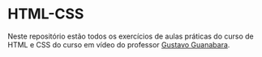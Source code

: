 # HTML-CSS
 
<p>Neste repositório estão todos os exercícios de aulas práticas do curso de HTML e CSS do curso em vídeo do professor <a href="https://github.com/gustavoguanabara">Gustavo Guanabara</a>.</p>